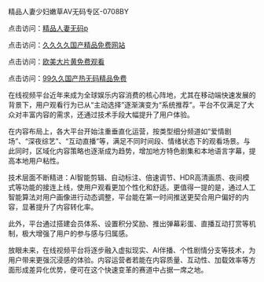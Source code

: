 精品人妻少妇嫩草AV无码专区-0708BY

点击访问：<a href="https://heiliaowzu4ur.pages.dev">精品人妻无码p</a>

点击访问：<a href="https://heiliaoxqkkct.pages.dev">久久久久国产精品免费网站</a>

点击访问：<a href="https://heiliaoow5kzm.pages.dev">欧美大片黄免费观看</a>

点击访问：<a href="https://heiliaoga6s9v.pages.dev">99久久国产热无码精品免费</a>

在线视频平台近年来成为全球娱乐内容消费的核心阵地，尤其在移动端快速发展的背景下，用户观看行为已从“主动选择”逐渐演变为“系统推荐”。平台不仅满足了大众对丰富内容的需求，还通过技术手段大幅提升了用户体验。

在内容布局上，各大平台开始注重垂直化运营，按类型细分频道如“爱情剧场”、“深夜综艺”、“互动直播”等，满足不同时间段、情绪状态下的观看场景。与此同时，区域化内容策略也逐渐成为趋势，增加地方特色剧集和本地语言字幕，提高本地用户粘性。

技术层面不断精进：AI智能剪辑、自动标注、倍速调节、HDR高清画质、夜间模式等功能的接连上线，使用户观看更加个性化和舒适。更值得一提的是，通过人工智能算法对用户画像进行动态调整，平台能在第一时间推送更契合用户偏好的内容，显著提升了内容转化率。

此外，平台通过搭建会员体系、设置积分奖励、推出弹幕彩蛋、直播互动打赏等机制，极大增强了用户的参与感与归属感。

放眼未来，在线视频平台将逐步融入虚拟现实、AI伴播、个性剧情分支等技术，为用户带来更强沉浸感的体验。内容运营者若能在内容质量、互动性、加载效率等方面形成差异化优势，便可在这个快速变革的赛道中占据一席之地。

<span style="display:none;">[Canonical link]( https://github.com/yuey551215/472803 ）</span>
